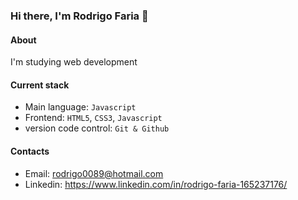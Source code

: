 ### Hi there, I'm Rodrigo Faria 👋

#### About
I'm studying web development

#### Current stack
- Main language: `Javascript`
- Frontend: `HTML5`, `CSS3`, `Javascript`
- version code control: `Git & Github`

#### Contacts
- Email: rodrigo0089@hotmail.com
- Linkedin: https://www.linkedin.com/in/rodrigo-faria-165237176/
